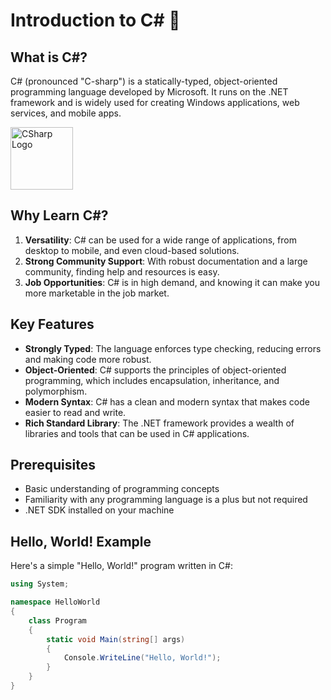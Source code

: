# Introduction to C# 🌟

## What is C#?

C# (pronounced "C-sharp") is a statically-typed, object-oriented programming language developed by Microsoft. It runs on the .NET framework and is widely used for creating Windows applications, web services, and mobile apps.

<img src="https://upload.wikimedia.org/wikipedia/commons/4/4f/Csharp_Logo.png" alt="CSharp Logo" width="100" />

## Why Learn C#?

1. **Versatility**: C# can be used for a wide range of applications, from desktop to mobile, and even cloud-based solutions.
2. **Strong Community Support**: With robust documentation and a large community, finding help and resources is easy.
3. **Job Opportunities**: C# is in high demand, and knowing it can make you more marketable in the job market.

## Key Features

- **Strongly Typed**: The language enforces type checking, reducing errors and making code more robust.
- **Object-Oriented**: C# supports the principles of object-oriented programming, which includes encapsulation, inheritance, and polymorphism.
- **Modern Syntax**: C# has a clean and modern syntax that makes code easier to read and write.
- **Rich Standard Library**: The .NET framework provides a wealth of libraries and tools that can be used in C# applications.

## Prerequisites

- Basic understanding of programming concepts
- Familiarity with any programming language is a plus but not required
- .NET SDK installed on your machine

## Hello, World! Example

Here's a simple "Hello, World!" program written in C#:

```csharp
using System;

namespace HelloWorld
{
    class Program
    {
        static void Main(string[] args)
        {
            Console.WriteLine("Hello, World!");
        }
    }
}
